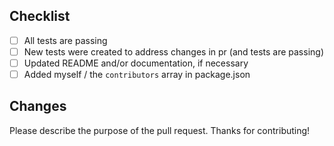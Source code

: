 <!--
Thanks for submitting a pull reqquest! If you haven't already read the [contributor guidelines](contributing.md), Please do that now, then procede to submit the pull request.)
-->

## Checklist

- [ ] All tests are passing
- [ ] New tests were created to address changes in pr (and tests are passing)
- [ ] Updated README and/or documentation, if necessary
- [ ] Added myself / the `contributors` array in package.json

## Changes

Please describe the purpose of the pull request.
Thanks for contributing!
